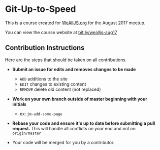 # Git-Up-to-Speed

This is a course created for [WeAllJS.org](http://wealljs.org) for the August 2017 meetup.

You can view the course website at [bit.ly/wealljs-aug17](bit.ly/wealljs-aug17)

## Contribution Instructions
Here are the steps that should be taken on all contributions.

* **Submit an issue for edits and removes changes to be made**
    * `ADD` additions to the site
    * `EDIT` changes to existing content
    * `REMOVE` delete old content (not replaced)

* **Work on your own branch outside of master beginning with your initials**
  * ex: `jm-add-some-page`

* **Rebase your code and ensure it's up to date before submitting a pull request.**
  This will handle all conflicts on your end and not on `origin/master`

* Your code will be merged for you by a contributor.
  
